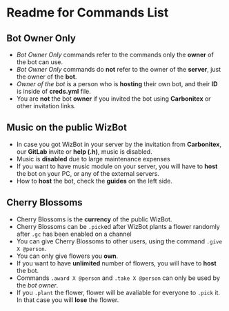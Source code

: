 # Readme for Commands List

## Bot Owner Only

- *Bot Owner Only* commands refer to the commands only the **owner** of the bot can use.
- *Bot Owner Only* commands do **not** refer to the owner of the **server**, just the owner of the **bot**.
- *Owner of the bot* is a person who is **hosting** their own bot, and their **ID** is inside of **creds.yml** file.
- You are **not** the bot **owner** if you invited the bot using **Carbonitex** or other invitation links.

## Music on the public WizBot

- In case you got WizBot in your server by the invitation from **Carbonitex**, our **GitLab** invite or **help (.h)**, music is disabled.
- Music is **disabled** due to large maintenance expenses
- If you want to have music module on your server, you will have to **host** the bot on your PC, or any of the external servers.
- How to **host** the bot, check the **guides** on the left side.

## Cherry Blossoms

- Cherry Blossoms is the **currency** of the public WizBot.
- Cherry Blossoms can be `.pick`ed after WizBot plants a flower randomly after `.gc` has been enabled on a channel
- You can give Cherry Blossoms to other users, using the command `.give X @person`.
- You can only give flowers you **own**.
- If you want to have **unlimited** number of flowers, you will have to **host** the bot.
- Commands `.award X @person` and `.take X @person` can only be used by the *bot owner*.
- If you `.plant` the flower, flower will be avaliable for everyone to `.pick` it. In that case you will **lose** the flower.
